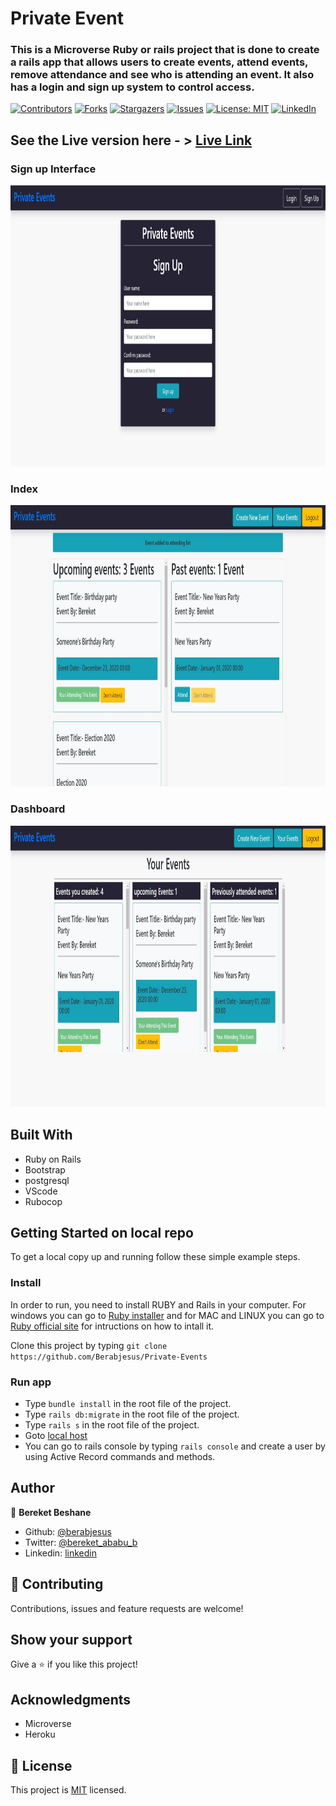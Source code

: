# Private Event
### This is a Microverse Ruby or rails project that is done to create a rails app that allows users to create events, attend events, remove attendance and see who is attending an event. It also has a login and sign up system to control access.

[![Contributors][contributors-shield]][contributors-url]
[![Forks][forks-shield]][forks-url]
[![Stargazers][stars-shield]][stars-url]
[![Issues][issues-shield]][issues-url]
[![License: MIT][license-shield]][license-url]
[![LinkedIn][linkedin-shield]][linkedin-url]

## See the Live version here - > [Live Link](https://powerful-bayou-65691.herokuapp.com/)

### Sign up Interface
<img src="./app/assets/images/1.JPG" width="1200px" height="450px" />

### Index
<img src="./app/assets/images/2.JPG" width="1200px" height="450px" />

### Dashboard
<img src="./app/assets/images/3.JPG" width="1200px" height="450px" />

## Built With

- Ruby on Rails
- Bootstrap
- postgresql
- VScode
- Rubocop

## Getting Started on local repo

To get a local copy up and running follow these simple example steps.

### Install
In order to run, you need to install RUBY and Rails in your computer. For windows you can go to [Ruby installer](https://rubyinstaller.org/) and for MAC and LINUX you can go to [Ruby official site](https://www.ruby-lang.org/en/downloads/) for intructions on how to intall it.

Clone this project by typing ```git clone https://github.com/Berabjesus/Private-Events```

### Run app
- Type ```bundle install``` in the root file of the project.
- Type  ```rails db:migrate``` in the root file of the project. 
- Type ```rails s``` in the root file of the project.
- Goto [local host](http://localhost:3000/)
- You can go to rails console by typing ```rails console``` and create a user by using Active Record commands and methods.

## Author

👤 **Bereket Beshane**

- Github: [@berabjesus](https://github.com/Berabjesus)
- Twitter: [@bereket_ababu_b](https://twitter.com/bereket_ababu_b)
- Linkedin: [linkedin](https://www.linkedin.com/in/bereket-beshane-a1b75a1a9/)

## 🤝 Contributing

Contributions, issues and feature requests are welcome!

## Show your support

Give a ⭐️ if you like this project!

## Acknowledgments

- Microverse
- Heroku
## 📝 License

This project is [MIT](LICENSE) licensed.



[contributors-shield]: https://img.shields.io/github/contributors/Berabjesus/Private-Events
[contributors-url]: https://github.com/Berabjesus/Private-Events/contributors
[forks-shield]: https://img.shields.io/github/forks/Berabjesus/Private-Events
[forks-url]:https://github.com/Berabjesus/Private-Events/network/members
[stars-shield]: https://img.shields.io/github/stars/Berabjesus/Private-Events
[stars-url]: https://github.com/Berabjesus/Private-Events/stargazers
[issues-shield]: https://img.shields.io/github/issues/Berabjesus/Private-Events
[issues-url]: https://github.com/Berabjesus/Private-Events/issues
[license-shield]: https://img.shields.io/badge/License-MIT-yellow.svg
[license-url]: https://github.com/Berabjesus/Private-Events/development/LICENSE
[linkedin-shield]: https://img.shields.io/badge/-LinkedIn-black.svg?style=flat-square&logo=linkedin&colorB=555
[linkedin-url]: https://www.linkedin.com/in/bereket-beshane-a1b75a1a9/
